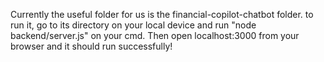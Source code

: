 Currently the useful folder for us is the financial-copilot-chatbot folder. to run it, go to its directory on your local device and run "node backend/server.js" on your cmd. Then open localhost:3000 from your browser and it should run successfully! 
